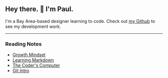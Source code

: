 ## Hey there. 👋 I'm Paul.
I'm a Bay Area-based designer learning to code. Check out [my Github](https://github.com/PaulMichaelArmstrong) to see my development work.

***

### Reading Notes
- [Growth Mindset](growth-mindset.md)
- [Learning Markdown](learning-markdown.md)
- [The Coder's Computer](coders-computer.md)
- [Git Intro](git-intro.md)
